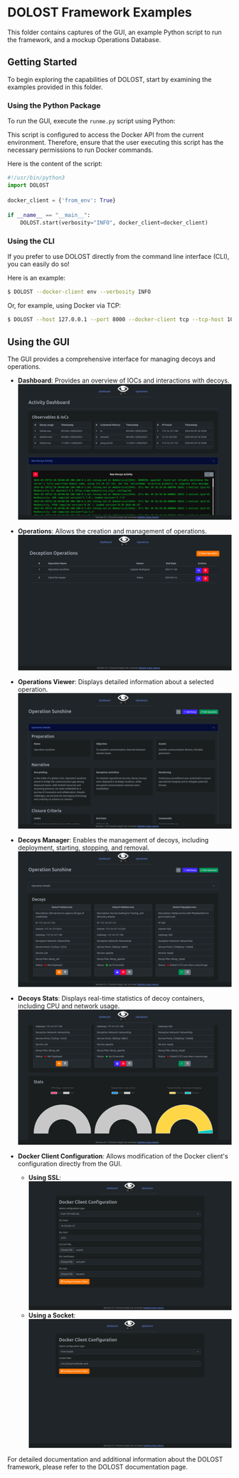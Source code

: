 # DOLOST Framework Examples

This folder contains captures of the GUI, an example Python script to run the framework, and a mockup Operations Database.

## Getting Started

To begin exploring the capabilities of DOLOST, start by examining the examples provided in this folder.

### Using the Python Package

To run the GUI, execute the `runme.py` script using Python:

This script is configured to access the Docker API from the current environment. Therefore, ensure that the user executing this script has the necessary permissions to run Docker commands.

Here is the content of the script:

```python
#!/usr/bin/python3
import DOLOST

docker_client = {'from_env': True}

if __name__ == "__main__":
    DOLOST.start(verbosity="INFO", docker_client=docker_client)
```

### Using the CLI

If you prefer to use DOLOST directly from the command line interface (CLI), you can easily do so!

Here is an example:

```bash
$ DOLOST --docker-client env --verbosity INFO
```

Or, for example, using Docker via TCP:

```bash
$ DOLOST --host 127.0.0.1 --port 8000 --docker-client tcp --tcp-host 10.20.112.102 --tcp-port 1234 --verbosity DEBUG
```

## Using the GUI

The GUI provides a comprehensive interface for managing decoys and operations.

- **Dashboard**: Provides an overview of IOCs and interactions with decoys.
  ![Dashboard](captures/gui_dashboard.png)

- **Operations**: Allows the creation and management of operations.
  ![All Operations](captures/gui_operations.png)

- **Operations Viewer**: Displays detailed information about a selected operation.
  ![Operations Viewer](captures/gui_operations_viewer.png)

- **Decoys Manager**: Enables the management of decoys, including deployment, starting, stopping, and removal.
  ![Decoys Manager](captures/gui_decoys_manager.png)

- **Decoys Stats**: Displays real-time statistics of decoy containers, including CPU and network usage.
  ![Decoys Stats](captures/gui_decoy_stats.png)

- **Docker Client Configuration**: Allows modification of the Docker client's configuration directly from the GUI.
  - **Using SSL**:
    ![DC SSL](captures/gui_docker_client_ssl.png)
  - **Using a Socket**:
    ![DC SOCKET](captures/gui_docker_client_socket.png)

For detailed documentation and additional information about the DOLOST framework, please refer to the DOLOST documentation page.